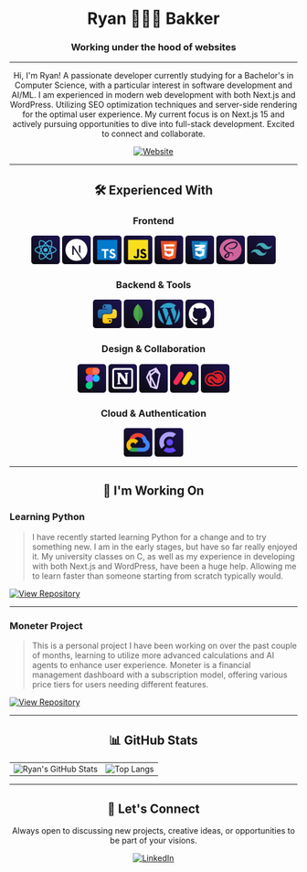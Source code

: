 <div align="center">

# Ryan 🧑🏻‍💻 Bakker

### Working under the hood of websites

---

</div>

<div align="center">

Hi, I'm Ryan! A passionate developer currently studying for a Bachelor's in Computer Science, with a particular interest in software development and AI/ML. I am experienced in modern web development with both Next.js and WordPress. Utilizing SEO optimization techniques and server-side rendering for the optimal user experience. My current focus is on Next.js 15 and actively pursuing opportunities to dive into full-stack development. Excited to connect and collaborate.

[![Website](https://img.shields.io/badge/Visit%20My%20Website-667eea?style=for-the-badge&logo=link&logoColor=white)](https://ryanbakker.site)

</div>

---

<div align="center">

## 🛠️ Experienced With

</div>

<div align="center">

### Frontend

<img src="icons/React.svg" alt="React" width="50" height="50" title="React">
<img src="icons/Next.svg" alt="Next.js" width="50" height="50" title="Next.js">
<img src="icons/Typescript.svg" alt="TypeScript" width="50" height="50" title="TypeScript">
<img src="icons/Javascript.svg" alt="JavaScript" width="50" height="50" title="JavaScript">
<img src="icons/HTML.svg" alt="HTML5" width="50" height="50" title="HTML5">
<img src="icons/CSS.svg" alt="CSS3" width="50" height="50" title="CSS3">
<img src="icons/Sass.svg" alt="Sass" width="50" height="50" title="Sass">
<img src="icons/Tailwind.svg" alt="Tailwind CSS" width="50" height="50" title="Tailwind CSS">

### Backend & Tools

<img src="icons/Python.svg" alt="Python" width="50" height="50" title="Python">
<img src="icons/Mongo.svg" alt="MongoDB" width="50" height="50" title="MongoDB">
<img src="icons/WordPress.svg" alt="WordPress" width="50" height="50" title="WordPress">
<img src="icons/GitHub.svg" alt="GitHub" width="50" height="50" title="GitHub">

### Design & Collaboration

<img src="icons/Figma.svg" alt="Figma" width="50" height="50" title="Figma">
<img src="icons/Notion.svg" alt="Notion" width="50" height="50" title="Notion">
<img src="icons/Obsidian.svg" alt="Obsidian" width="50" height="50" title="Obsidian">
<img src="icons/Monday.svg" alt="Monday.com" width="50" height="50" title="Monday.com">
<img src="icons/CreativeCloud.svg" alt="Adobe Creative Cloud" width="50" height="50" title="Adobe Creative Cloud">

### Cloud & Authentication

<img src="icons/GoogleCloud.svg" alt="Google Cloud" width="50" height="50" title="Google Cloud">
<img src="icons/Clerk.svg" alt="Clerk" width="50" height="50" title="Clerk">

</div>

---

<div align="center">

## 🚀 I'm Working On

</div>

### Learning Python

> I have recently started learning Python for a change and to try something new. I am in the early stages, but have so far really enjoyed it. My university classes on C, as well as my experience in developing with both Next.js and WordPress, have been a huge help. Allowing me to learn faster than someone starting from scratch typically would.

[![View Repository](https://img.shields.io/badge/View%20Repository-667eea?style=for-the-badge&logo=github&logoColor=white)](https://github.com/ryanbakker/python)

---

### Moneter Project

> This is a personal project I have been working on over the past couple of months, learning to utilize more advanced calculations and AI agents to enhance user experience. Moneter is a financial management dashboard with a subscription model, offering various price tiers for users needing different features.

[![View Repository](https://img.shields.io/badge/View%20Repository-a855f7?style=for-the-badge&logo=github&logoColor=white)](https://github.com/ryanbakker/moneter)

---

<div align="center">

## 📊 GitHub Stats

</div>

<div align="center">

<table>
  <tr>
    <td>
      <img src="https://github-readme-stats.vercel.app/api?username=ryanbakker&show_icons=true&hide_rank=true&theme=transparent&hide_border=true&bg_color=00000000" alt="Ryan's GitHub Stats">
    </td>
    <td>
      <img src="https://github-readme-stats-ten-pink-48.vercel.app/api/top-langs/?username=ryanbakker&layout=compact&langs_count=10&theme=transparent&hide_border=true&bg_color=00000000" alt="Top Langs">
    </td>
  </tr>
</table>
</div>

---

<div align="center">

## 🤝 Let's Connect

Always open to discussing new projects, creative ideas, or opportunities to be part of your visions.

[![LinkedIn](https://img.shields.io/badge/Connect%20on%20LinkedIn-0077B5?style=for-the-badge&logo=linkedin&logoColor=white)](https://linkedin.com/in/ryan-bakker)

</div>

